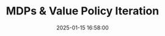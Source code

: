 ---
title: "MDPs & Value Policy Iteration"
date: "2025-01-15 16:58:00"
categories: 
    - Machine Learning
    - CS229
tags: 
    - Machine Learning
    - Stanford
    - CS229
mathjax: true
---